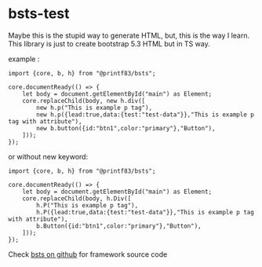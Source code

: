 # bsts-test

Maybe this is the stupid way to generate HTML, but, this is the way I learn. 
This library is just to create bootstrap 5.3 HTML but in TS way.

example :

```
import {core, b, h} from "@printf83/bsts";

core.documentReady(() => {
	let body = document.getElementById("main") as Element;
	core.replaceChild(body, new h.div([
        new h.p("This is example p tag"),
        new h.p({lead:true,data:{test:"test-data"}},"This is example p tag with attribute"),
        new b.button({id:"btn1",color:"primary"},"Button"),
    ]));
});
```

or without new keyword:


```
import {core, b, h} from "@printf83/bsts";

core.documentReady(() => {
	let body = document.getElementById("main") as Element;
	core.replaceChild(body, h.Div([
        h.P("This is example p tag"),
        h.P({lead:true,data:{test:"test-data"}},"This is example p tag with attribute"),
        b.Button({id:"btn1",color:"primary"},"Button"),
    ]));
});
```

Check [bsts on github](https://github.com/printf83/bsts) for framework source code
